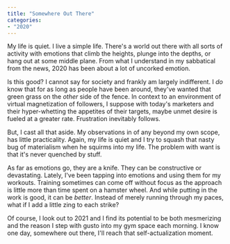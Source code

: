 ```yaml
---
title: "Somewhere Out There"
categories:
- "2020"
---
```


My life is quiet.  I live a simple life.  There's a world out there with all sorts of activity with emotions that climb the heights, plunge into the depths, or hang out at some middle plane. From what I understand in my sabbatical from the news, 2020 has been about a lot of uncorked emotion. 

Is this good?  I cannot say for society and frankly am largely indifferent.  I *do* know that for as long as people have been around, they've wanted that green grass on the *other* side of the fence.   In context to an environment of virtual magnetization of followers, I suppose with today's marketers and their hyper-whetting the appetites of their targets, maybe unmet desire is fueled at a greater rate.  Frustration inevitably follows.

But, I cast all that aside.  My observations in of any beyond my own scope, has little practicality.  Again, my life is quiet and I try to squash that nasty bug of materialism when he squirms into my life.  The problem with want is that it's never quenched by stuff.  

As far as emotions go, they are a knife.   They can be constructive or devastating.  Lately, I've been tapping into emotions and using them for my workouts.  Training sometimes can come off without focus as the approach is little more than time spent on a hamster wheel.  And while putting in the work is good, it can be *better*.  Instead of merely running through my paces, what if I add a little zing to each strike?

Of course, I look out to 2021 and I find its potential to be both mesmerizing and the reason I step with gusto into my gym space each morning.  I know one day, somewhere out there, I'll reach that self-actualization moment.   